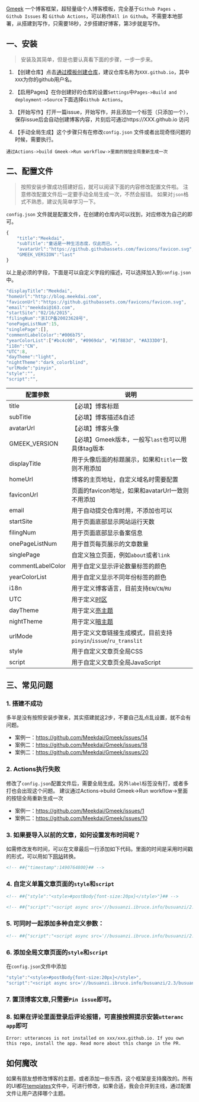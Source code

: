 [Gmeek](https://github.com/Meekdai/Gmeek) 一个博客框架，超轻量级个人博客模板，完全基于`Github Pages `、 `Github Issues` 和 `Github Actions`，可以称作`All in Github`。不需要本地部署，从搭建到写作，只需要18秒，2步搭建好博客，第3步就是写作。

## 一、安装
> 安装及其简单，但是也要认真看下面的步骤，一步一步来。
1. 【创建仓库】点击[通过模板创建仓库](https://github.com/new?template_name=Gmeek-template&template_owner=Meekdai)，建议仓库名称为`XXX.github.io`，其中`XXX`为你的github用户名。

2. 【启用Pages】在你创建好的仓库的设置`Settings`中`Pages->Build and deployment->Source`下面选择`Github Actions`。

3. 【开始写作】打开一篇issue，开始写作，并且添加一个标签（只添加一个），保存issue后会自动创建博客内容，片刻后可通过https://XXX.github.io 访问

4. 【手动全局生成】这个步骤只有在修改`config.json` 文件或者出现奇怪问题的时候，需要执行。
```P4
通过Actions->build Gmeek->Run workflow->里面的按钮全局重新生成一次
```

## 二、配置文件
> 按照安装步骤成功搭建好后，就可以阅读下面的内容修改配置文件啦。
> 注意修改配置文件后一定要手动全局生成一次，不然会报错。
> 如果对`json`格式不熟悉，建议先简单学习一下。

`config.json` 文件就是配置文件，在创建的仓库内可以找到，对应修改为自己的即可。
```javascript
{
    "title":"Meekdai",
    "subTitle":"童话是一种生活态度，仅此而已。",
    "avatarUrl":"https://github.githubassets.com/favicons/favicon.svg",
    "GMEEK_VERSION":"last"
}
```
以上是必须的字段，下面是可以自定义字段的描述，可以选择加入到`config.json`中。

```javascript
"displayTitle":"Meekdai",
"homeUrl":"http://blog.meekdai.com",
"faviconUrl":"https://github.githubassets.com/favicons/favicon.svg",
"email":"meekdai@163.com",
"startSite":"02/16/2015",
"filingNum":"浙ICP备20023628号",
"onePageListNum":15,
"singlePage":[],
"commentLabelColor":"#006b75",
"yearColorList":["#bc4c00", "#0969da", "#1f883d", "#A333D0"],
"i18n":"CN",
"UTC":8,
"dayTheme":"light",
"nightTheme":"dark_colorblind",
"urlMode":"pinyin",
"style":"",
"script":"",
```

| **配置参数**       | **说明** | 
|----------------|----------------|
| title | 【必填】博客标题 |
| subTitle | 【必填】博客描述&自述 |
| avatarUrl | 【必填】博客头像 |
| GMEEK_VERSION | 【必填】Gmeek版本，一般写`last`也可以用具体tag版本 |
| displayTitle | 用于头像后面的标题展示，如果和`title`一致则不用添加 |
| homeUrl | 博客的主页地址，自定义域名时需要配置 |
| faviconUrl | 页面的favicon地址，如果和avatarUrl一致则不用添加 |
| email | 用于自动提交仓库时用，不添加也可以 |
| startSite | 用于页面底部显示网站运行天数 |
| filingNum | 用于页面底部显示备案信息 |
| onePageListNum | 用于首页每页展示的文章数量 |
| singlePage | 自定义独立页面，例如`about`或者`link` |
| commentLabelColor | 用于自定义显示评论数量标签的颜色 |
| yearColorList | 用于自定义显示不同年份标签的颜色 |
| i18n | 用于定义博客语言，目前支持`EN`/`CN`/`RU` |
| UTC | 用于定义[时区](https://en.wikipedia.org/wiki/List_of_UTC_offsets) |
| dayTheme | 用于定义[亮主题](https://github.com/settings/appearance) |
| nightTheme | 用于定义[暗主题](https://github.com/settings/appearance) |
| urlMode | 用于定义文章链接生成模式，目前支持`pinyin`/`issue`/`ru_translit` |
| style | 用于自定义文章页全局CSS |
| script | 用于自定义文章页全局JavaScript |

## 三、常见问题
### 1. 搭建不成功
多半是没有按照安装步骤来，其实搭建就这2步，不要自己乱点乱设置，就不会有问题。
- 案例一：https://github.com/Meekdai/Gmeek/issues/14 
- 案例二：https://github.com/Meekdai/Gmeek/issues/18
- 案例二：https://github.com/Meekdai/Gmeek/issues/20

### 2. Actions执行失败
修改了`config.json`配置文件后，需要全局生成。另外`label`标签没有打，或者多打也会出现这个问题。
建议通过Actions->build Gmeek->Run workflow->里面的按钮全局重新生成一次
- 案例一：https://github.com/Meekdai/Gmeek/issues/1
- 案例二：https://github.com/Meekdai/Gmeek/issues/10

### 3. 如果要导入以前的文章，如何设置发布时间呢？ 
如需修改发布时间，可以在文章最后一行添加如下代码。里面的时间是采用时间戳的形式，可以用如下[网站](https://tool.lu/timestamp)转换。  
```html
<!-- ##{"timestamp":1490764800}## -->
```

### 4. 自定义单篇文章页面的`style`和`script`
```html
<!-- ##{"style":"<style>#postBody{font-size:20px}</style>"}## -->
```
```html
<!-- ##{"script":"<script async src='//busuanzi.ibruce.info/busuanzi/2.3/busuanzi.pure.mini.js'></script>"}## -->
```

### 5. 可同时一起添加多种自定义参数：  
```html
<!-- ##{"script":"<script async src='//busuanzi.ibruce.info/busuanzi/2.3/busuanzi.pure.mini.js'></script>","style":"<style>#postBody{font-size:20px}</style>","timestamp":1490764800}## -->
```

### 6. 添加全局文章页面的`style`和`script`
在`config.json`文件中添加
```javascript
"style":"<style>#postBody{font-size:20px}</style>",
"script":"<script async src='//busuanzi.ibruce.info/busuanzi/2.3/busuanzi.pure.mini.js'></script>",
```

### 7. 置顶博客文章,只需要`Pin issue`即可。

### 8. 如果在评论里面登录后评论报错，可直接按照提示安装`utteranc app`即可
```
Error: utterances is not installed on xxx/xxx.github.io. If you own this repo, install the app. Read more about this change in the PR.
```

## 如何魔改
如果有朋友想修改博客的主题，或者添加一些东西，这个框架是支持魔改的。所有的UI都在[templates](https://github.com/Meekdai/Gmeek/tree/main/templates)文件中，可进行修改，如果合适，我会合并到主线，通过配置文件让用户选择哪个主题。




